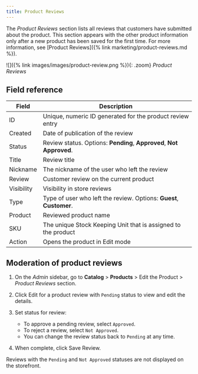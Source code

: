 ```yaml
---
title: Product Reviews
---
```


The _Product Reviews_ section lists all reviews that customers have submitted about the product. This section appears with the other product information only after a new product has been saved for the first time. For more information, see [Product Reviews]({% link marketing/product-reviews.md %}).

![]({% link images/images/product-review.png %}){: .zoom}
_Product Reviews_

## Field reference

|Field|Description|
|--- |--- |
|ID|Unique, numeric ID generated for the product review entry|
|Created|Date of publication of the review|
|Status|Review status. Options: **Pending**, **Approved**, **Not Approved**.|
|Title|Review title|
|Nickname|The nickname of the user who left the review|
|Review|Customer review on the current product|
|Visibility|Visibility in store reviews|
|Type|Type of user who left the review. Options: **Guest**, **Customer**.|
|Product|Reviewed product name|
|SKU|The unique Stock Keeping Unit that is assigned to the product|
|Action|Opens the product in Edit mode|

## Moderation of product reviews

1. On the _Admin_ sidebar, go to **Catalog** > **Products** > Edit the Product > _Product Reviews_ section.

1. Click <span class="btn">Edit</span> for a product review with `Pending` status to view and edit the details.

1. Set status for review:

    - To approve a pending review, select `Approved`.
    - To reject a review, select `Not Approved`.
    - You can change the review status back to `Pending` at any time.

1. When complete, click <span class="btn">Save Review</span>.

Reviews with the `Pending` and `Not Approved` statuses are not displayed on the storefront.

